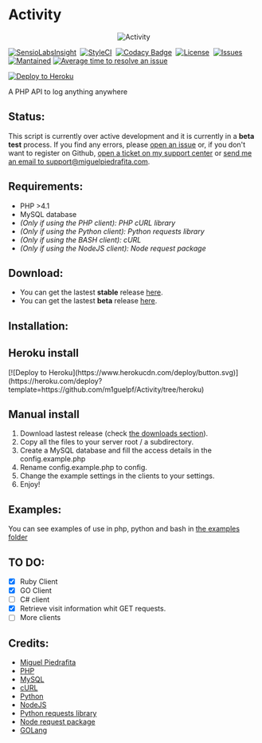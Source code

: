 # Activity

<p align="center">

  <img src="http://i.imgur.com/IwbWKJn.png" alt="Activity">
</p>

[![SensioLabsInsight](http://i.imgur.com/zS1IVWU.png)](https://insight.sensiolabs.com/projects/532e42dd-402e-4605-b8a8-5e5dc8fe6dc2)  [![StyleCI](https://styleci.io/repos/74149532/shield)](https://styleci.io/repos/74149532)  [![Codacy Badge](https://api.codacy.com/project/badge/Grade/9b9322d8623b4ac281679e0b7dbaffa5)](https://www.codacy.com/app/m1guelpiedrafita/Activity?utm_source=github.com&amp;utm_medium=referral&amp;utm_content=m1guelpf/Activity&amp;utm_campaign=Badge_Grade)  [![License](https://img.shields.io/github/license/m1guelpf/Activity.svg)](LICENSE)  [![Issues](https://img.shields.io/github/issues/m1guelpf/Activity.svg)](https://github.com/m1guelpf/Activity/issues)  [![Mantained](https://img.shields.io/maintenance/yes/2016.svg)](https://github.com/m1guelpf/Activity)  [![Average time to resolve an issue](http://isitmaintained.com/badge/resolution/m1guelpf/Activity.svg)](http://isitmaintained.com/project/m1guelpf/Activity "Average time to resolve an issue")

[![Deploy to Heroku](https://www.herokucdn.com/deploy/button.svg)](https://heroku.com/deploy?template=https://github.com/m1guelpf/Activity/tree/heroku)

A PHP API to log anything anywhere

## Status:
This script is currently over active development and it is currently in a **beta test** process. If you find any errors, please [open an issue](https://github.com/m1guelpf/Activity/issues/new) or, if you don't want to register on Github, [open a ticket on my support center](https://support.miguelpiedrafita.com) or [send me an email to support@miguelpiedrafita.com](malito:support@miguelpiedrafita.com).

## Requirements:
* PHP >4.1
* MySQL database
* *(Only if using the PHP client): PHP cURL library*
* *(Only if using the Python client): Python requests library*
* *(Only if using the BASH client): cURL*
* *(Only if using the NodeJS client): Node request package*

## Download:

* You can get the lastest **stable** release [here](https://github.com/m1guelpf/Activity/releases/latest).
* You can get the lastest **beta** release [here](https://github.com/m1guelpf/Activity/archive/master.zip).

## Installation:

## Heroku install

<p algin="center">
[![Deploy to Heroku](https://www.herokucdn.com/deploy/button.svg)](https://heroku.com/deploy?template=https://github.com/m1guelpf/Activity/tree/heroku)
</p>

## Manual install
1. Download lastest release (check [the downloads section](#download)).
2. Copy all the files to your server root / a subdirectory.
3. Create a MySQL database and fill the access details in the config.example.php
4. Rename config.example.php to config.
5. Change the example settings in the clients to your settings.
6. Enjoy!

## Examples:
You can see examples of use in php, python and bash in [the examples folder](https://github.com/m1guelpf/Activity/blob/master/examples/)

## TO DO:
* [x] Ruby Client
* [x] GO Client
* [ ] C# client
* [x] Retrieve visit information whit GET requests.
* [ ] More clients

## Credits:
* [Miguel Piedrafita](https://projects.miguelpiedrafita.com)
* [PHP](https://php.net)
* [MySQL](https://mysql.com)
* [cURL](https://curl.haxx.se/)
* [Python](https://www.python.org/)
* [NodeJS](https://nodejs.org/)
* [Python requests library](https://github.com/kennethreitz/requests#requests-http-for-humans)
* [Node request package](https://github.com/request/request#request---simplified-http-client)
* [GOLang](https://golang.org/)
